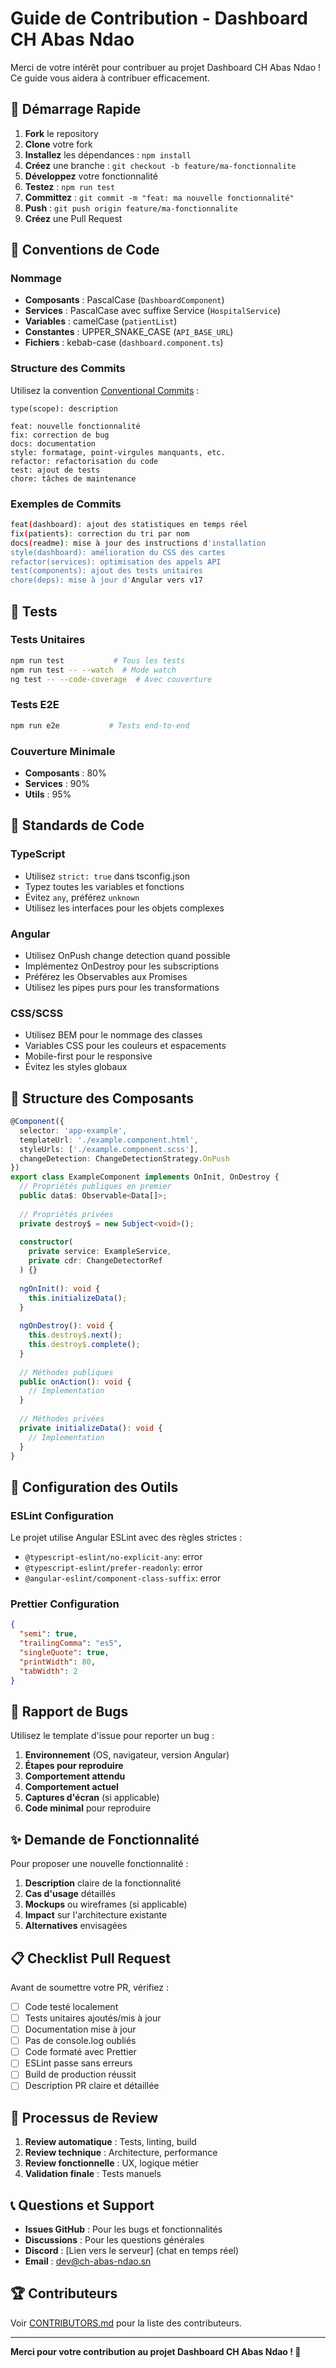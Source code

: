 # Guide de Contribution - Dashboard CH Abas Ndao

Merci de votre intérêt pour contribuer au projet Dashboard CH Abas Ndao ! Ce guide vous aidera à contribuer efficacement.

## 🚀 Démarrage Rapide

1. **Fork** le repository
2. **Clone** votre fork
3. **Installez** les dépendances : `npm install`
4. **Créez** une branche : `git checkout -b feature/ma-fonctionnalite`
5. **Développez** votre fonctionnalité
6. **Testez** : `npm run test`
7. **Committez** : `git commit -m "feat: ma nouvelle fonctionnalité"`
8. **Push** : `git push origin feature/ma-fonctionnalite`
9. **Créez** une Pull Request

## 📝 Conventions de Code

### Nommage
- **Composants** : PascalCase (`DashboardComponent`)
- **Services** : PascalCase avec suffixe Service (`HospitalService`)
- **Variables** : camelCase (`patientList`)
- **Constantes** : UPPER_SNAKE_CASE (`API_BASE_URL`)
- **Fichiers** : kebab-case (`dashboard.component.ts`)

### Structure des Commits
Utilisez la convention [Conventional Commits](https://www.conventionalcommits.org/) :

```
type(scope): description

feat: nouvelle fonctionnalité
fix: correction de bug
docs: documentation
style: formatage, point-virgules manquants, etc.
refactor: refactorisation du code
test: ajout de tests
chore: tâches de maintenance
```

### Exemples de Commits
```bash
feat(dashboard): ajout des statistiques en temps réel
fix(patients): correction du tri par nom
docs(readme): mise à jour des instructions d'installation
style(dashboard): amélioration du CSS des cartes
refactor(services): optimisation des appels API
test(components): ajout des tests unitaires
chore(deps): mise à jour d'Angular vers v17
```

## 🧪 Tests

### Tests Unitaires
```bash
npm run test           # Tous les tests
npm run test -- --watch  # Mode watch
ng test -- --code-coverage  # Avec couverture
```

### Tests E2E
```bash
npm run e2e           # Tests end-to-end
```

### Couverture Minimale
- **Composants** : 80%
- **Services** : 90%
- **Utils** : 95%

## 🎨 Standards de Code

### TypeScript
- Utilisez `strict: true` dans tsconfig.json
- Typez toutes les variables et fonctions
- Évitez `any`, préférez `unknown`
- Utilisez les interfaces pour les objets complexes

### Angular
- Utilisez OnPush change detection quand possible
- Implémentez OnDestroy pour les subscriptions
- Préférez les Observables aux Promises
- Utilisez les pipes purs pour les transformations

### CSS/SCSS
- Utilisez BEM pour le nommage des classes
- Variables CSS pour les couleurs et espacements
- Mobile-first pour le responsive
- Évitez les styles globaux

## 📂 Structure des Composants

```typescript
@Component({
  selector: 'app-example',
  templateUrl: './example.component.html',
  styleUrls: ['./example.component.scss'],
  changeDetection: ChangeDetectionStrategy.OnPush
})
export class ExampleComponent implements OnInit, OnDestroy {
  // Propriétés publiques en premier
  public data$: Observable<Data[]>;
  
  // Propriétés privées
  private destroy$ = new Subject<void>();
  
  constructor(
    private service: ExampleService,
    private cdr: ChangeDetectorRef
  ) {}
  
  ngOnInit(): void {
    this.initializeData();
  }
  
  ngOnDestroy(): void {
    this.destroy$.next();
    this.destroy$.complete();
  }
  
  // Méthodes publiques
  public onAction(): void {
    // Implementation
  }
  
  // Méthodes privées
  private initializeData(): void {
    // Implementation
  }
}
```

## 🔧 Configuration des Outils

### ESLint Configuration
Le projet utilise Angular ESLint avec des règles strictes :
- `@typescript-eslint/no-explicit-any`: error
- `@typescript-eslint/prefer-readonly`: error
- `@angular-eslint/component-class-suffix`: error

### Prettier Configuration
```json
{
  "semi": true,
  "trailingComma": "es5",
  "singleQuote": true,
  "printWidth": 80,
  "tabWidth": 2
}
```

## 🐛 Rapport de Bugs

Utilisez le template d'issue pour reporter un bug :

1. **Environnement** (OS, navigateur, version Angular)
2. **Étapes pour reproduire**
3. **Comportement attendu**
4. **Comportement actuel**
5. **Captures d'écran** (si applicable)
6. **Code minimal** pour reproduire

## ✨ Demande de Fonctionnalité

Pour proposer une nouvelle fonctionnalité :

1. **Description** claire de la fonctionnalité
2. **Cas d'usage** détaillés
3. **Mockups** ou wireframes (si applicable)
4. **Impact** sur l'architecture existante
5. **Alternatives** envisagées

## 📋 Checklist Pull Request

Avant de soumettre votre PR, vérifiez :

- [ ] Code testé localement
- [ ] Tests unitaires ajoutés/mis à jour
- [ ] Documentation mise à jour
- [ ] Pas de console.log oubliés
- [ ] Code formaté avec Prettier
- [ ] ESLint passe sans erreurs
- [ ] Build de production réussit
- [ ] Description PR claire et détaillée

## 🚦 Processus de Review

1. **Review automatique** : Tests, linting, build
2. **Review technique** : Architecture, performance
3. **Review fonctionnelle** : UX, logique métier
4. **Validation finale** : Tests manuels

## 📞 Questions et Support

- **Issues GitHub** : Pour les bugs et fonctionnalités
- **Discussions** : Pour les questions générales
- **Discord** : [Lien vers le serveur] (chat en temps réel)
- **Email** : dev@ch-abas-ndao.sn

## 🏆 Contributeurs

Voir [CONTRIBUTORS.md](CONTRIBUTORS.md) pour la liste des contributeurs.

---

**Merci pour votre contribution au projet Dashboard CH Abas Ndao ! 🏥**